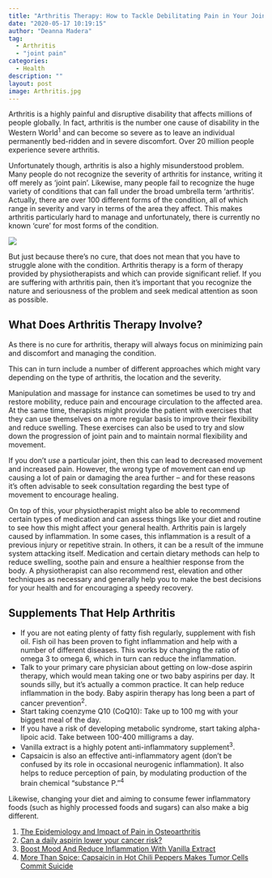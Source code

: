 ```yaml
---
title: "Arthritis Therapy: How to Tackle Debilitating Pain in Your Joints"
date: "2020-05-17 10:19:15"
author: "Deanna Madera"
tag:
  - Arthritis
  - "joint pain"
categories:
  - Health
description: ""
layout: post
image: Arthritis.jpg
---
```


Arthritis is a highly painful and disruptive disability that affects millions of people globally. In fact, arthritis is the number one cause of disability in the Western World<sup>1</sup> and can become so severe as to leave an individual permanently bed-ridden and in severe discomfort. Over 20 million people experience severe arthritis.

Unfortunately though, arthritis is also a highly misunderstood problem. Many people do not recognize the severity of arthritis for instance, writing it off merely as ‘joint pain’. Likewise, many people fail to recognize the huge variety of conditions that can fall under the broad umbrella term ‘arthritis’. Actually, there are over 100 different forms of the condition, all of which range in severity and vary in terms of the area they affect. This makes arthritis particularly hard to manage and unfortunately, there is currently no known ‘cure’ for most forms of the condition.

![](/posts/Arthritis.jpg)

But just because there’s no cure, that does not mean that you have to struggle alone with the condition. Arthritis therapy is a form of therapy provided by physiotherapists and which can provide significant relief. If you are suffering with arthritis pain, then it’s important that you recognize the nature and seriousness of the problem and seek medical attention as soon as possible.

## What Does Arthritis Therapy Involve?

As there is no cure for arthritis, therapy will always focus on minimizing pain and discomfort and managing the condition.

This can in turn include a number of different approaches which might vary depending on the type of arthritis, the location and the severity.

Manipulation and massage for instance can sometimes be used to try and restore mobility, reduce pain and encourage circulation to the affected area. At the same time, therapists might provide the patient with exercises that they can use themselves on a more regular basis to improve their flexibility and reduce swelling. These exercises can also be used to try and slow down the progression of joint pain and to maintain normal flexibility and movement.

If you don’t _use_ a particular joint, then this can lead to decreased movement and increased pain. However, the wrong type of movement can end up causing a lot of pain or damaging the area further – and for these reasons it’s often advisable to seek consultation regarding the best type of movement to encourage healing.

On top of this, your physiotherapist might also be able to recommend certain types of medication and can assess things like your diet and routine to see how this might affect your general health. Arthritis pain is largely caused by inflammation. In some cases, this inflammation is a result of a previous injury or repetitive strain. In others, it can be a result of the immune system attacking itself. Medication and certain dietary methods can help to reduce swelling, soothe pain and ensure a healthier response from the body. A physiotherapist can also recommend rest, elevation and other techniques as necessary and generally help you to make the best decisions for your health and for encouraging a speedy recovery.

## Supplements That Help Arthritis

- If you are not eating plenty of fatty fish regularly, supplement with fish oil. Fish oil has been proven to fight inflammation and help with a number of different diseases. This works by changing the ratio of omega 3 to omega 6, which in turn can reduce the inflammation.
- Talk to your primary care physician about getting on low-dose aspirin therapy, which would mean taking one or two baby aspirins per day. It sounds silly, but it’s actually a common practice. It can help reduce inflammation in the body. Baby aspirin therapy has long been a part of cancer prevention<sup>2</sup>.
- Start taking coenzyme Q10 (CoQ10): Take up to 100 mg with your biggest meal of the day.
- If you have a risk of developing metabolic syndrome, start taking alpha-lipoic acid. Take between 100-400 milligrams a day.
- Vanilla extract is a highly potent anti-inflammatory supplement<sup>3</sup>.
- Capsaicin is also an effective anti-inflammatory agent (don’t be confused by its role in occasional neurogenic inflammation). It also helps to reduce perception of pain, by modulating production of the brain chemical “substance P.”<sup>4</sup>

Likewise, changing your diet and aiming to consume fewer inflammatory foods (such as highly processed foods and sugars) can also make a big different.

1. [The Epidemiology and Impact of Pain in Osteoarthritis](https://www.ncbi.nlm.nih.gov/pmc/articles/PMC3753584/)
2. [Can a daily aspirin lower your cancer risk?](https://www.mdanderson.org/publications/focused-on-health/low-dose-aspirin-cancer-prevention.h20-1589046.html)
3. [Boost Mood And Reduce Inflammation With Vanilla Extract](https://mindfulmixtures.com/boost-mood-reduce-inflammation-vanilla-extract/)
4. [More Than Spice: Capsaicin in Hot Chili Peppers Makes Tumor Cells Commit Suicide](https://academic.oup.com/jnci/article/94/17/1263/2519868)
